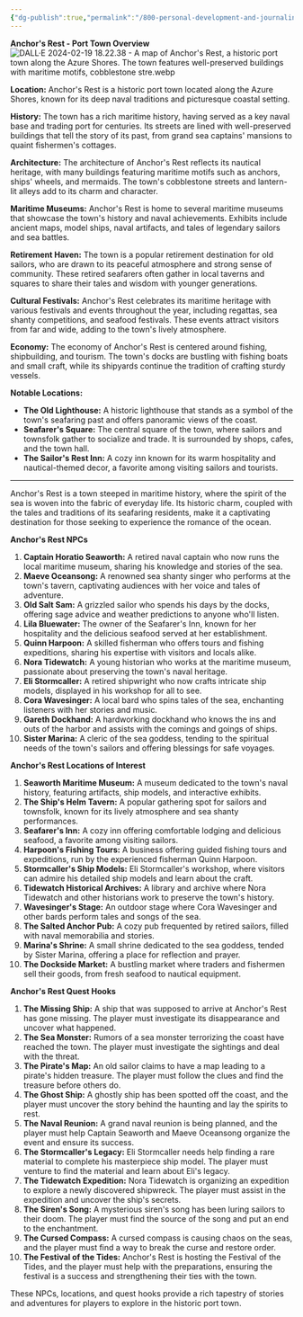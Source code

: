 ```yaml
---
{"dg-publish":true,"permalink":"/800-personal-development-and-journaling/810-hermit-gaming/games-in-development/the-world-of-elysara/worldbuilding/locations/towns/anchor-s-rest/"}
---
```


**Anchor's Rest - Port Town Overview**
![DALL·E 2024-02-19 18.22.38 - A map of Anchor's Rest, a historic port town along the Azure Shores. The town features well-preserved buildings with maritime motifs, cobblestone stre.webp](/img/user/800%20Personal%20Development%20&%20Journaling/810%20Hermit%20Gaming/Games%20in%20Development/The%20World%20of%20Elysara/Attachments/Maps/DALL%C2%B7E%202024-02-19%2018.22.38%20-%20A%20map%20of%20Anchor's%20Rest,%20a%20historic%20port%20town%20along%20the%20Azure%20Shores.%20The%20town%20features%20well-preserved%20buildings%20with%20maritime%20motifs,%20cobblestone%20stre.webp)

**Location:** Anchor's Rest is a historic port town located along the Azure Shores, known for its deep naval traditions and picturesque coastal setting.

**History:** The town has a rich maritime history, having served as a key naval base and trading port for centuries. Its streets are lined with well-preserved buildings that tell the story of its past, from grand sea captains' mansions to quaint fishermen's cottages.

**Architecture:** The architecture of Anchor's Rest reflects its nautical heritage, with many buildings featuring maritime motifs such as anchors, ships' wheels, and mermaids. The town's cobblestone streets and lantern-lit alleys add to its charm and character.

**Maritime Museums:** Anchor's Rest is home to several maritime museums that showcase the town's history and naval achievements. Exhibits include ancient maps, model ships, naval artifacts, and tales of legendary sailors and sea battles.

**Retirement Haven:** The town is a popular retirement destination for old sailors, who are drawn to its peaceful atmosphere and strong sense of community. These retired seafarers often gather in local taverns and squares to share their tales and wisdom with younger generations.

**Cultural Festivals:** Anchor's Rest celebrates its maritime heritage with various festivals and events throughout the year, including regattas, sea shanty competitions, and seafood festivals. These events attract visitors from far and wide, adding to the town's lively atmosphere.

**Economy:** The economy of Anchor's Rest is centered around fishing, shipbuilding, and tourism. The town's docks are bustling with fishing boats and small craft, while its shipyards continue the tradition of crafting sturdy vessels.

**Notable Locations:**
- **The Old Lighthouse:** A historic lighthouse that stands as a symbol of the town's seafaring past and offers panoramic views of the coast.
- **Seafarer's Square:** The central square of the town, where sailors and townsfolk gather to socialize and trade. It is surrounded by shops, cafes, and the town hall.
- **The Sailor's Rest Inn:** A cozy inn known for its warm hospitality and nautical-themed decor, a favorite among visiting sailors and tourists.

---

Anchor's Rest is a town steeped in maritime history, where the spirit of the sea is woven into the fabric of everyday life. Its historic charm, coupled with the tales and traditions of its seafaring residents, make it a captivating destination for those seeking to experience the romance of the ocean.

**Anchor's Rest NPCs**

1. **Captain Horatio Seaworth:** A retired naval captain who now runs the local maritime museum, sharing his knowledge and stories of the sea.
2. **Maeve Oceansong:** A renowned sea shanty singer who performs at the town's tavern, captivating audiences with her voice and tales of adventure.
3. **Old Salt Sam:** A grizzled sailor who spends his days by the docks, offering sage advice and weather predictions to anyone who'll listen.
4. **Lila Bluewater:** The owner of the Seafarer's Inn, known for her hospitality and the delicious seafood served at her establishment.
5. **Quinn Harpoon:** A skilled fisherman who offers tours and fishing expeditions, sharing his expertise with visitors and locals alike.
6. **Nora Tidewatch:** A young historian who works at the maritime museum, passionate about preserving the town's naval heritage.
7. **Eli Stormcaller:** A retired shipwright who now crafts intricate ship models, displayed in his workshop for all to see.
8. **Cora Wavesinger:** A local bard who spins tales of the sea, enchanting listeners with her stories and music.
9. **Gareth Dockhand:** A hardworking dockhand who knows the ins and outs of the harbor and assists with the comings and goings of ships.
10. **Sister Marina:** A cleric of the sea goddess, tending to the spiritual needs of the town's sailors and offering blessings for safe voyages.

**Anchor's Rest Locations of Interest**

1. **Seaworth Maritime Museum:** A museum dedicated to the town's naval history, featuring artifacts, ship models, and interactive exhibits.
2. **The Ship's Helm Tavern:** A popular gathering spot for sailors and townsfolk, known for its lively atmosphere and sea shanty performances.
3. **Seafarer's Inn:** A cozy inn offering comfortable lodging and delicious seafood, a favorite among visiting sailors.
4. **Harpoon's Fishing Tours:** A business offering guided fishing tours and expeditions, run by the experienced fisherman Quinn Harpoon.
5. **Stormcaller's Ship Models:** Eli Stormcaller's workshop, where visitors can admire his detailed ship models and learn about the craft.
6. **Tidewatch Historical Archives:** A library and archive where Nora Tidewatch and other historians work to preserve the town's history.
7. **Wavesinger's Stage:** An outdoor stage where Cora Wavesinger and other bards perform tales and songs of the sea.
8. **The Salted Anchor Pub:** A cozy pub frequented by retired sailors, filled with naval memorabilia and stories.
9. **Marina's Shrine:** A small shrine dedicated to the sea goddess, tended by Sister Marina, offering a place for reflection and prayer.
10. **The Dockside Market:** A bustling market where traders and fishermen sell their goods, from fresh seafood to nautical equipment.

**Anchor's Rest Quest Hooks**

1. **The Missing Ship:** A ship that was supposed to arrive at Anchor's Rest has gone missing. The player must investigate its disappearance and uncover what happened.
2. **The Sea Monster:** Rumors of a sea monster terrorizing the coast have reached the town. The player must investigate the sightings and deal with the threat.
3. **The Pirate's Map:** An old sailor claims to have a map leading to a pirate's hidden treasure. The player must follow the clues and find the treasure before others do.
4. **The Ghost Ship:** A ghostly ship has been spotted off the coast, and the player must uncover the story behind the haunting and lay the spirits to rest.
5. **The Naval Reunion:** A grand naval reunion is being planned, and the player must help Captain Seaworth and Maeve Oceansong organize the event and ensure its success.
6. **The Stormcaller's Legacy:** Eli Stormcaller needs help finding a rare material to complete his masterpiece ship model. The player must venture to find the material and learn about Eli's legacy.
7. **The Tidewatch Expedition:** Nora Tidewatch is organizing an expedition to explore a newly discovered shipwreck. The player must assist in the expedition and uncover the ship's secrets.
8. **The Siren's Song:** A mysterious siren's song has been luring sailors to their doom. The player must find the source of the song and put an end to the enchantment.
9. **The Cursed Compass:** A cursed compass is causing chaos on the seas, and the player must find a way to break the curse and restore order.
10. **The Festival of the Tides:** Anchor's Rest is hosting the Festival of the Tides, and the player must help with the preparations, ensuring the festival is a success and strengthening their ties with the town.

These NPCs, locations, and quest hooks provide a rich tapestry of stories and adventures for players to explore in the historic port town.